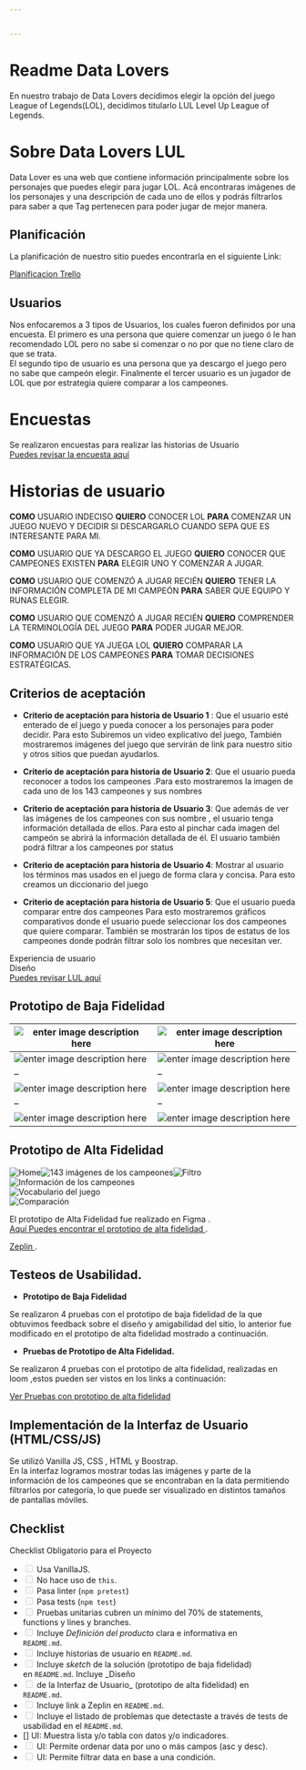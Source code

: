 ```yaml
---


---
```


<h1 id="readme-data-lovers">Readme Data Lovers</h1>
<p>En nuestro trabajo de Data Lovers decidimos elegir la opción del juego League of Legends(LOL), decidimos titularlo LUL Level Up League of Legends.</p>
<h1 id="sobre-data-lovers-lul">Sobre Data Lovers LUL</h1>
<p>Data Lover es una web que contiene información principalmente sobre los personajes que puedes elegir para jugar LOL. Acá encontraras imágenes de los personajes y una descripción de cada uno de ellos y podrás filtrarlos para saber a que Tag pertenecen para poder jugar de mejor manera.</p>
<h2 id="planificación">Planificación</h2>
<p>La planificación de nuestro sitio puedes encontrarla en el siguiente Link:</p>
<p><a href="https://trello.com/b/GmgU1TPM/2-trabajo">Planificacion Trello</a></p>
<h2 id="usuarios">Usuarios</h2>
<p>Nos enfocaremos a 3 tipos de Usuarios, los cuales fueron definidos por una encuesta. El primero es una persona que quiere comenzar un juego ó le han recomendado LOL pero no sabe si comenzar o no por que no tiene claro de que se trata.<br>
El segundo tipo de usuario es una persona que ya descargo el juego pero no sabe que campeón elegir. Finalmente el tercer usuario es un jugador de LOL  que por estrategia quiere comparar a los campeones.</p>
<h1 id="encuestas">Encuestas</h1>
<p>Se realizaron encuestas para realizar las historias de Usuario<br>
<a href="https://docs.google.com/forms/d/e/1FAIpQLSen0SnMlu_zVIcwJf-Z_CG3NzvWw2us-FXGbh0U9rFYSq6kiA/viewform?usp=sf_link">Puedes revisar la encuesta aquí</a></p>
<h1 id="historias-de-usuario">Historias de usuario</h1>
<p><strong>COMO</strong> USUARIO INDECISO <strong>QUIERO</strong> CONOCER LOL <strong>PARA</strong> COMENZAR UN JUEGO NUEVO Y DECIDIR SI  DESCARGARLO CUANDO SEPA QUE ES INTERESANTE PARA MI.</p>
<p><strong>COMO</strong> USUARIO QUE YA DESCARGO EL JUEGO <strong>QUIERO</strong> CONOCER QUE CAMPEONES  EXISTEN  <strong>PARA</strong> ELEGIR UNO Y  COMENZAR A JUGAR.</p>
<p><strong>COMO</strong> USUARIO QUE  COMENZÓ A JUGAR RECIÉN <strong>QUIERO</strong> TENER LA INFORMACIÓN COMPLETA DE MI CAMPEÓN <strong>PARA</strong> SABER QUE EQUIPO Y RUNAS ELEGIR.</p>
<p><strong>COMO</strong> USUARIO QUE COMENZÓ A JUGAR RECIÉN <strong>QUIERO</strong> COMPRENDER LA TERMINOLOGÍA DEL JUEGO <strong>PARA</strong> PODER JUGAR MEJOR.</p>
<p><strong>COMO</strong> USUARIO QUE YA JUEGA LOL <strong>QUIERO</strong> COMPARAR LA INFORMACIÓN DE LOS CAMPEONES <strong>PARA</strong> TOMAR DECISIONES ESTRATÉGICAS.</p>
<h2 id="criterios-de-aceptación">Criterios de aceptación</h2>
<ul>
<li>
<p><strong>Criterio de aceptación para historia de Usuario 1</strong> : Que el usuario esté enterado    de el juego y pueda conocer a los personajes para poder decidir. Para    esto Subiremos un video explicativo del juego, También mostraremos imágenes del juego que servirán de link para  nuestro sitio y otros sitios que puedan ayudarlos.</p>
</li>
<li>
<p><strong>Criterio de aceptación para historia de Usuario 2</strong>: Que el usuario     pueda reconocer a todos los campeones .Para esto    mostraremos la    imagen de cada uno de los 143 campeones y sus    nombres</p>
</li>
<li>
<p><strong>Criterio de aceptación para historia de Usuario 3</strong>: Que además de ver    las imágenes de los campeones con sus nombre , el usuario    tenga    información detallada de ellos. Para esto al pinchar cada    imagen del    campeón se abrirá la información detallada de él. El    usuario también    podrá filtrar a los campeones por status</p>
</li>
<li>
<p><strong>Criterio de aceptación para historia de Usuario 4</strong>: Mostrar al usuario  los términos mas usados en el juego de forma clara y    concisa.  Para esto creamos un diccionario del juego</p>
</li>
<li>
<p><strong>Criterio de aceptación para historia de Usuario 5</strong>: Que el usuario pueda comparar entre dos campeones Para esto mostraremos gráficos comparativos donde el usuario puede seleccionar los dos campeones que quiere comparar. También se mostrarán los tipos de estatus de los campeones donde podrán filtrar solo los nombres que necesitan ver.</p>
</li>
</ul>
<p>Experiencia de usuario<br>
Diseño<br>
<a href="https://majomarquez.github.io/SCL008-Cipher/src/index.html">Puedes revisar LUL aquí</a></p>
<h2 id="prototipo-de-baja-fidelidad">Prototipo de Baja Fidelidad</h2>

<table>
<thead>
<tr>
<th><img src="https://i.postimg.cc/P5F1yjh6/Whats-App-Image-2019-02-25-at-08-35-45-1.jpg" alt="enter image description here"></th>
<th><img src="https://i.postimg.cc/zfVFYf0Z/Whats-App-Image-2019-02-25-at-08-35-46-1.jpg" alt="enter image description here"></th>
</tr>
</thead>
<tbody>
<tr>
<td><img src="https://i.postimg.cc/c4074hXc/Whats-App-Image-2019-02-25-at-08-35-45.jpg" alt="enter image description here"></td>
<td><img src="https://i.postimg.cc/KztLm3TV/Whats-App-Image-2019-02-25-at-08-35-46-2.jpg" alt="enter image description here"></td>
</tr>
<tr>
<td>–</td>
<td>–</td>
</tr>
<tr>
<td><img src="https://i.postimg.cc/NMX8LP3d/Whats-App-Image-2019-02-25-at-08-35-46.jpg" alt="enter image description here"></td>
<td><img src="https://i.postimg.cc/02nY6S41/Whats-App-Image-2019-02-25-at-08-35-47-1.jpg" alt="enter image description here"></td>
</tr>
<tr>
<td>–</td>
<td>–</td>
</tr>
<tr>
<td><img src="https://i.postimg.cc/rwpS5m60/Whats-App-Image-2019-02-25-at-08-35-48-2.jpg" alt="enter image description here"></td>
<td><img src="https://i.postimg.cc/vTzVVR3t/Whats-App-Image-2019-02-25-at-08-35-48.jpg" alt="enter image description here"></td>
</tr>
</tbody>
</table><h2 id="prototipo-de-alta-fidelidad">Prototipo de Alta Fidelidad</h2>
<p><img src="https://i.postimg.cc/0ytbLHHN/1.png" alt="Home"><img src="https://i.postimg.cc/XqwrmjTM/2.png" alt="143 imágenes de los campeones"><img src="https://i.postimg.cc/VLWSFNqn/3.png" alt="Filtro"><br>
<img src="https://i.postimg.cc/YC2vDwRV/4.png" alt="Información de los campeones"><br>
<img src="https://i.postimg.cc/yYHg9RZ7/5.png" alt="Vocabulario del juego"><br>
<img src="https://i.postimg.cc/zvmLxb2S/6.png" alt="Comparación"></p>
<p>El prototipo de Alta Fidelidad fue realizado en Figma .<br>
<a href="https://www.figma.com/proto/aj4acLNCN6XnzmJoYvOCbCcL/Untitled?node-id=0:1&amp;scaling=min-zoom"> Aquí Puedes encontrar el prototipo de alta fidelidad </a>.</p>
<a href="https://app.zeplin.io/project/5c76df161e167dbd95247545"> Zeplin </a>.</p>

<h2 id="testeos-de-usabilidad.">Testeos de Usabilidad.</h2>
<ul>
<li><strong>Prototipo de Baja Fidelidad</strong></li>
</ul>
<p>Se realizaron 4 pruebas con el prototipo de baja fidelidad de la que obtuvimos feedback  sobre el diseño y amigabilidad del sitio, lo anterior fue modificado en el prototipo de alta fidelidad mostrado a continuación.</p>
<ul>
<li><strong>Pruebas de Prototipo de Alta Fidelidad.</strong></li>
</ul>
<p>Se realizaron 4 pruebas con el prototipo de alta fidelidad, realizadas en loom ,estos pueden ser vistos en los links a continuación:</p>
<p><a href="https://docs.google.com/spreadsheets/d/1Wuaz4hwisKXsMgSNIhlnQrAlLocQMG3OxOTNppRq8K8/edit#gid=1926482294">Ver Pruebas con prototipo de alta fidelidad</a></p>
<h2 id="implementación-de-la-interfaz-de-usuario-htmlcssjs">Implementación de la Interfaz de Usuario (HTML/CSS/JS)</h2>
<p>Se utilizó Vanilla JS, CSS , HTML y Boostrap.<br>
En la interfaz logramos mostrar todas las imágenes y parte de la información de los campeones que se encontraban en la data permitiendo filtrarlos por categoría, lo que puede ser visualizado en distintos tamaños de pantallas móviles.</p>

<h2 id="checklist">Checklist</h2>
<p>Checklist Obligatorio para el Proyecto</p>
<ul>
<li class="task-list-item"><input type="checkbox" class="task-list-item-checkbox" disabled="">    Usa VanillaJS.</li>
<li class="task-list-item"><input type="checkbox" class="task-list-item-checkbox" disabled=""> No hace uso de  <code>this</code>.</li>
<li class="task-list-item"><input type="checkbox" class="task-list-item-checkbox" disabled=""> Pasa linter (<code>npm pretest</code>)</li>
<li class="task-list-item"><input type="checkbox" class="task-list-item-checkbox" disabled=""> Pasa tests (<code>npm test</code>)</li>
<li class="task-list-item"><input type="checkbox" class="task-list-item-checkbox" disabled=""> Pruebas unitarias cubren un mínimo del 70% de statements,<br>
functions y lines y branches.</li>
<li class="task-list-item"><input type="checkbox" class="task-list-item-checkbox" disabled=""> Incluye  <em>Definición del producto</em>  clara e informativa en<br>
<code>README.md</code>.</li>
<li class="task-list-item"><input type="checkbox" class="task-list-item-checkbox" disabled=""> Incluye historias de usuario en  <code>README.md</code>.</li>
<li class="task-list-item"><input type="checkbox" class="task-list-item-checkbox" disabled=""> Incluye  <em>sketch</em>  de la solución (prototipo de baja fidelidad)<br>
en  <code>README.md</code>. Incluye  _Diseño</li>
<li class="task-list-item"><input type="checkbox" class="task-list-item-checkbox" disabled=""> de la Interfaz de Usuario_  (prototipo de alta fidelidad) en<br>
<code>README.md</code>.</li>
<li class="task-list-item"><input type="checkbox" class="task-list-item-checkbox" disabled=""> Incluye link a Zeplin en  <code>README.md</code>.</li>
<li class="task-list-item"><input type="checkbox" class="task-list-item-checkbox" disabled=""> Incluye el listado de problemas que detectaste a través de tests de usabilidad en el  <code>README.md</code>.</li>
<li>[] UI: Muestra lista y/o tabla con datos y/o indicadores.</li>
<li class="task-list-item"><input type="checkbox" class="task-list-item-checkbox" disabled=""> UI: Permite ordenar data por uno o más campos (asc y desc).</li>
<li class="task-list-item"><input type="checkbox" class="task-list-item-checkbox" disabled=""> UI: Permite filtrar data en base a una condición.</li>
</ul>

